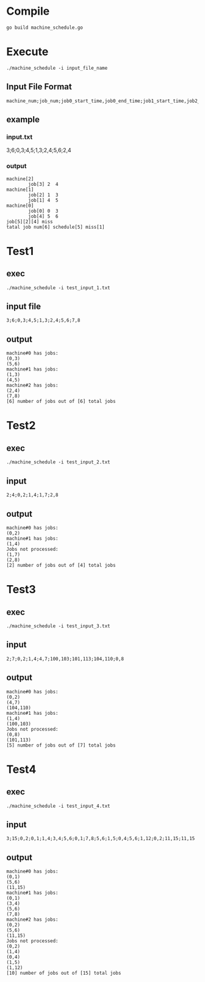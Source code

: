 # Compile
```
go build machine_schedule.go
```
# Execute
```
./machine_schedule -i input_file_name
```
## Input File Format
```
machine_num;job_num;job0_start_time,job0_end_time;job1_start_time,job2_start_time
```
## example
### input.txt
3;6;0,3;4,5;1,3;2,4;5,6;2,4
### output
```
machine[2]
        job[3] 2  4
machine[1]
        job[2] 1  3
        job[1] 4  5
machine[0]
        job[0] 0  3
        job[4] 5  6
job[5][2][4] miss 
tatal job num[6] schedule[5] miss[1]
```

# Test1
## exec
```
./machine_schedule -i test_input_1.txt
```
## input file
```
3;6;0,3;4,5;1,3;2,4;5,6;7,8
```
## output
```
machine#0 has jobs:
(0,3)
(5,6)
machine#1 has jobs:
(1,3)
(4,5)
machine#2 has jobs:
(2,4)
(7,8)
[6] number of jobs out of [6] total jobs
```
# Test2
## exec
```
./machine_schedule -i test_input_2.txt
```
## input
```
2;4;0,2;1,4;1,7;2,8
```
## output
```
machine#0 has jobs:
(0,2)
machine#1 has jobs:
(1,4)
Jobs not processed:
(1,7)
(2,8)
[2] number of jobs out of [4] total jobs
```
# Test3
## exec
```
./machine_schedule -i test_input_3.txt 
```
## input
```
2;7;0,2;1,4;4,7;100,103;101,113;104,110;0,8
```
## output
``` 
machine#0 has jobs:
(0,2)
(4,7)
(104,110)
machine#1 has jobs:
(1,4)
(100,103)
Jobs not processed:
(0,8)
(101,113)
[5] number of jobs out of [7] total jobs
```

# Test4
## exec
```
./machine_schedule -i test_input_4.txt 
```
## input
```
3;15;0,2;0,1;1,4;3,4;5,6;0,1;7,8;5,6;1,5;0,4;5,6;1,12;0,2;11,15;11,15
```
## output
```
machine#0 has jobs:
(0,1)
(5,6)
(11,15)
machine#1 has jobs:
(0,1)
(3,4)
(5,6)
(7,8)
machine#2 has jobs:
(0,2)
(5,6)
(11,15)
Jobs not processed:
(0,2)
(1,4)
(0,4)
(1,5)
(1,12)
[10] number of jobs out of [15] total jobs
```

